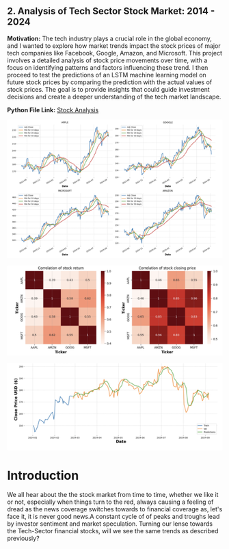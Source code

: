 ## 2. Analysis of Tech Sector Stock Market: 2014 - 2024

**Motivation:**
The tech industry plays a crucial role in the global economy, and I wanted to explore how market trends impact the stock prices of major tech companies like Facebook, Google, Amazon, and Microsoft. This project involves a detailed analysis of stock price movements over time, with a focus on identifying patterns and factors influencing these trend. I then proceed to test the predictions of an LSTM machine learning model on future stock prices by comparing the prediction with the actual values of stock prices. The goal is to provide insights that could guide investment decisions and create a deeper understanding of the tech market landscape.

**Python File Link:** [Stock Analysis](https://github.com/Tris123FC/Portfolio/blob/main/2_stock_analysis/tech-sector-analysis-2024.ipynb)

![Project Screenshot](images/Screenshot4.png)

![Project Screenshot](images/Screenshot2.png)

![Project Screenshot](images/Screenshot3.png)

# **Introduction**

We all hear about the the stock market from time to time, whether we like it or not, especially when things turn to the red, always causing a feeling of dread as the news coverage switches towards to financial coverage as, let's face it, it is never good news.A constant cycle of of peaks and troughs lead by investor sentiment and market speculation. Turning our lense towards the Tech-Sector financial stocks, will we see the same trends as described previously?

